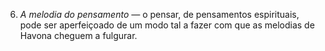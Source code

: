 ﻿6. <em>A melodia do pensamento —</em> o pensar, de pensamentos espirituais, pode ser aperfeiçoado de um modo tal a fazer com que as melodias de Havona cheguem a fulgurar.